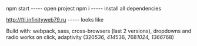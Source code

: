 npm start ----- open project
npm i ----- install all dependencies

http://ftl.infinityweb79.ru ----- looks like

Build with: webpack, sass, cross-browsers (last 2 versions), dropdowns and radio works on click, 
            adaptivity (320*536, 414*536, 768*1024, 1366*768)
